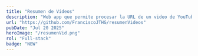 ```yaml
---
title: "Resumen de Videos"
description: "Web app que permite procesar la URL de un video de YouTube o cargar un archivo .MP4 para generar un resumen, traducciones (inglés y español) y una lista de capítulos, consta de un backend en Node.js que interactúa con AWS S3, Amazon Transcribe y con Docker se implementa la comunicación entre el frontend mediante el servidor Ngix"
url: "https://github.com/FranciscoJTHG/resumenVideos"
pubDate: "Jul 20 2025"
heroImage: "/resumenVid.png"
rol: "Full-stack"
badge: "NEW"
---
```


<!-- Lorem ipsum dolor sit amet, consectetur adipiscing elit, sed do eiusmod tempor
incididunt ut labore et dolore magna aliqua. Vitae ultricies leo integer
malesuada nunc vel risus commodo viverra. Adipiscing enim eu turpis egestas
pretium. Euismod elementum nisi quis eleifend quam adipiscing. In hac habitasse
platea dictumst vestibulum. Sagittis purus sit amet volutpat. Netus et malesuada
fames ac turpis egestas. Eget magna fermentum iaculis eu non diam phasellus
vestibulum lorem. Varius sit amet mattis vulputate enim. Habitasse platea
dictumst quisque sagittis. Integer quis auctor elit sed vulputate mi. Dictumst
quisque sagittis purus sit amet. -->
